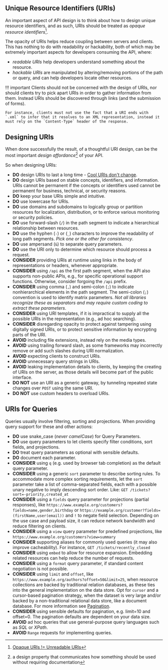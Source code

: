 ## Unique Resource Identifiers (URIs)

An important aspect of API design is to think about how to design unique resource identifiers, and as such, URIs should be treated as *opaque resource identifiers*[^1].

The opacity of URIs helps reduce coupling between servers and clients. This has nothing to do with readability or hackability, both of which may be extremely important aspects for developers consuming the API, where:

- *readable URIs* help developers understand something about the resource.
- *hackable URIs* are manipulated by altering/removing portions of the path or query, and can help developers locate other resources.

!!! important
    Clients should not be concerned with the design of URIs, nor should clients try to pick apart URIs in order to gather information from them. Instead URIs should be discovered through links (and the submission of forms).
    
    For instance, clients must not use the fact that a URI ends with `.xml` to infer that it resolves to an XML representation, instead it must rely on the `Content-Type` header of the response. 

## Designing URIs

When done successfully the result, of a thoughtful URI design, can be the most important *design affordance*[^2] of your API.

So when designing URIs:

- **DO** design URIs to last a long time - [Cool URIs don't change](<http://www.w3.org/Provider/Style/URI>).
- **DO** design URIs based on stable concepts, identifiers, and information. URIs cannot be permanent if the concepts or identifiers used cannot be permanent for business, technical, or security reasons. 
- **DO** keep your base URIs simple and intuitive.
- **DO** use lowercase for URIs.
- **DO** use domains and subdomains to logically group or partition resources for localization, distribution, or to enforce various monitoring or security policies.
- **DO** use forward-slash (`/`) in the path segment to indicate a hierarchical relationship between resources.
- **DO** use the hyphen (`-`) or (`_`) characters to improve the readability of long path segments. *Pick one or the other for consistency*.
- **DO** use ampersand (`&`) to separate query parameters.
- **DO** use the URI only to determine which resource should process a request.
- **CONSIDER** providing URIs at runtime using links in the body of representations or headers, whenever appropriate.
- **CONSIDER** using `/api` as the first path segment, when the API also supports non-public APIs, e.g., for specific operational support functions. Otherwise, consider forgoing the `/api` prefix.
- **CONSIDER** using comma (`,`) and semi-colon (`;`) to indicate nonhierarchical elements in the path segment. The semi-colon (`;`) convention is used to identify matrix parameters. *Not all libraries recognize these as separators and may require custom coding to extract these parameters*.
- **CONSIDER** using URI templates, if it is impractical to supply all the possible URIs in the representation (e.g., ad hoc searching).
- **CONSIDER** disregarding opacity to protect against tampering using digitally signed URIs, or to protect sensitive information by encrypting parts of the URI.
- **AVOID** including file extensions, instead rely on the media types.
- **AVOID** using trailing forward slash, as some frameworks may incorrectly remove or add such slashes during URI normalization.
- **AVOID** expecting clients to construct URIs.
- **AVOID** unnecessary query strings in URIs.
- **AVOID** leaking implementation details to clients, by keeping the creating of URIs on the server, as those details will become part of the public interface.
- **DO NOT** use an URI as a generic gateway, by tunneling repeated state changes over `POST` using the same URI.
- **DO NOT** use custom headers to overload URIs.

## URIs for Queries

Queries usually involve filtering, sorting and projections. When providing query support for these and other actions:

- **DO** use snake_case (*never camelCase*) for Query Parameters.
- **DO** use query parameters to let clients specify filter conditions, sort fields, and projections.
- **DO** treat query parameters as optional with sensible defaults.
- **DO** document each parameter.
- **CONSIDER** using `q` (e.g. used by browser tab completion) as the default query parameter.
- **CONSIDER** using a generic `sort` parameter to describe sorting rules. To accommodate more complex sorting requirements, let the `sort` parameter take a list of comma-separated fields, each with a possible unary negative to imply descending sort order. Like: `GET /tickets?sort=-priority,created_at`
- **CONSIDER** using a `fields` query parameter for projections (partial responses), like `https://www.example.org/customers?fields=name,gender,birthday` or `https://example.org/customer?fields=(firstName,user(email))` and `!` to negate field selection. Depending on the use case and payload size, it can reduce network bandwidth and reduce filtering on clients.
- **CONSIDER** using a `view` query parameter for predefined projections, like `https://www.example.org/customers?view=summary`
- **CONSIDER** supporting aliases for commonly used queries (it may also improve cacheability). For instance, `GET /tickets/recently_closed`
- **CONSIDER** using `embed` to allow for resource expansion. Embedding related resources can help reduce the number of requests.
- **CONSIDER** using a `format` query parameter, if standard content negotiation is not possible.
- **CONSIDER** using `limit` and `offset`, like `https://www.example.org/authors?offset=50&limit=25`, when resource collections are backed by traditional relation databases, as these ties into the general implementation on the data store. Opt for `cursor` and a cursor-based pagination strategy, when the dataset is very large and/or backed by a non-traditional relational data store, like a document database. For more information see [Pagination](representations/#pagination).
- **CONSIDER** using sensible defaults for pagination, e.g. limit=10 and offset=0. The pagination defaults are dependent on your data size.
- **AVOID** ad hoc queries that use general-purpose query languages such as *SQL* or *XPath*.
- **AVOID** `Range` requests for implementing queries.

[^1]: [Opaque URIs != Unreadable URIs](http://www.jenitennison.com/2009/07/25/opaque-uris-unreadable-uris.html)
[^2]: a design property that communicates how something should be used without requiring documentation